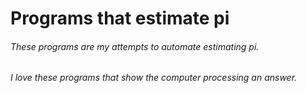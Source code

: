 # Programs that estimate pi
###### These programs are my attempts to automate estimating pi.
###### I love these programs that show the computer processing an answer.
